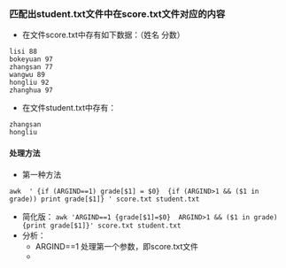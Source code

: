 ### 匹配出student.txt文件中在score.txt文件对应的内容
* 在文件score.txt中存有如下数据：（姓名 分数）
```
lisi 88
bokeyuan 97
zhangsan 77
wangwu 89
hongliu 92
zhanghua 97
```
* 在文件student.txt中存有：
```
zhangsan
hongliu
```
#### 处理方法
* 第一种方法
```
awk  ' {if (ARGIND==1) grade[$1] = $0}  {if (ARGIND>1 && ($1 in grade)) print grade[$1]} ' score.txt student.txt
```
* 简化版：
`awk 'ARGIND==1 {grade[$1]=$0}  ARGIND>1 && ($1 in grade) {print grade[$1]}' score.txt student.txt`
* 分析：
    * ARGIND==1 处理第一个参数，即score.txt文件
    * 
